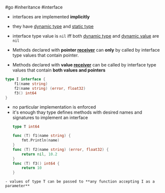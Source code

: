 #go #inheritance #interface 

- interfaces are implemented **implicitly**
- they have [dynamic type](/techstack/go/dynamic%20type.md) and [static type](/techstack/go/static%20type.md)
- interface type value is `nil` iff both [dynamic type](/techstack/go/dynamic%20type.md) and [dynamic value](/techstack/go/dynamic%20value.md) are `nil`

- Methods declared with **pointer [receiver](/techstack/go/receiver.md)** can **only** by called by interface type values that contain pointer.

- Methods declared with **value [receiver](/techstack/go/receiver.md)** can be called by interface type values that contain **both values and pointers**

```go
type I interface {
	f1(name string)
	f2(name string) (error, float32)
	f3() int64
}
```

- no particular implementation is enforced
- it's enough thay type defines methods with desired names and signatures to implement an interface
  ```go
  type T int64

  func (T) f1(name string) {
	  fmt.Println(name)
  }
  func (T) f2(name string) (error, float32) {
	  return nil, 10.2
  }
  func (T) f3() int64 {
	  return 10
  }
```
- values of type T can be passed to **any function accepting I as a parameter**